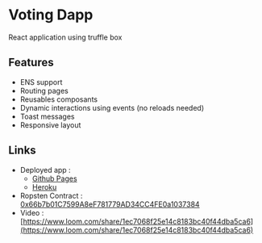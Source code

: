 # Voting Dapp
React application using truffle box

## Features
- ENS support
- Routing pages
- Reusables composants
- Dynamic interactions using events (no reloads needed)
- Toast messages
- Responsive layout

## Links

- Deployed app :
  - [Github Pages](https://mbigant.github.io/Formation-projet3/)
  - [Heroku](https://secret-castle-37504.herokuapp.com/)
- Ropsten Contract : [0x66b7b01C7599A8eF781779AD34CC4FE0a1037384](https://ropsten.etherscan.io/address/0x66b7b01C7599A8eF781779AD34CC4FE0a1037384)
- Video : [https://www.loom.com/share/1ec7068f25e14c8183bc40f44dba5ca6](https://www.loom.com/share/1ec7068f25e14c8183bc40f44dba5ca6)

